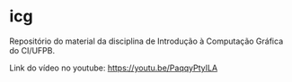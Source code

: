 # icg
Repositório do material da disciplina de Introdução à Computação Gráfica do CI/UFPB.


Link do vídeo no youtube: https://youtu.be/PaqqyPtyILA